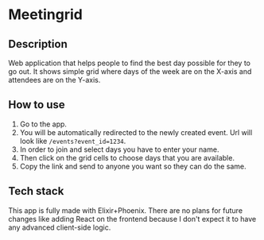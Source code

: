 # Meetingrid

## Description

Web application that helps people to find the best day possible for they to go out. It shows simple grid where days of the week are on the X-axis and attendees are on the Y-axis.

## How to use

1. Go to the app.
2. You will be automatically redirected to the newly created event. Url will look like `/events?event_id=1234`.
3. In order to join and select days you have to enter your name.
4. Then click on the grid cells to choose days that you are available.
5. Copy the link and send to anyone you want so they can do the same.

## Tech stack

This app is fully made with Elixir+Phoenix. There are no plans for future changes like adding React on the frontend because I don't expect it to have any advanced client-side logic.
